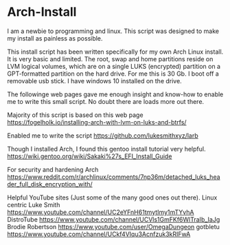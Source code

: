 # Arch-Install

I am a newbie to programming and linux. This script was designed to make my install as painless as possible. 

This install script has been written specifically for my own Arch Linux install. It is very basic and limited. The root, swap and home partitions reside on LVM logical volumes, which are on a single LUKS (encrypted) partition on a GPT-formatted partition on the hard drive. For me this is 30 Gb. I boot off a removable usb stick. I have windows 10 installed on the drive. 

The followinge web pages gave me enough insight and know-how to enable me to write this small script. No doubt there are loads more out there. 

Majority of this script is based on this web page
https://fogelholk.io/installing-arch-with-lvm-on-luks-and-btrfs/

Enabled me to write the script 
https://github.com/lukesmithxyz/larb

Though I installed Arch, I found this gentoo install tutorial very helpful.
https://wiki.gentoo.org/wiki/Sakaki%27s_EFI_Install_Guide

For security and hardening Arch
https://www.reddit.com/r/archlinux/comments/7np36m/detached_luks_header_full_disk_encryption_with/

Helpful YouTube sites (Just some of the many good ones out there). 
Linux centric
Luke Smith https://www.youtube.com/channel/UC2eYFnH61tmytImy1mTYvhA
DistroTube https://www.youtube.com/channel/UCVls1GmFKf6WlTraIb_IaJg
Brodie Robertson https://www.youtube.com/user/OmegaDungeon
gotbletu https://www.youtube.com/channel/UCkf4VIqu3Acnfzuk3kRIFwA
